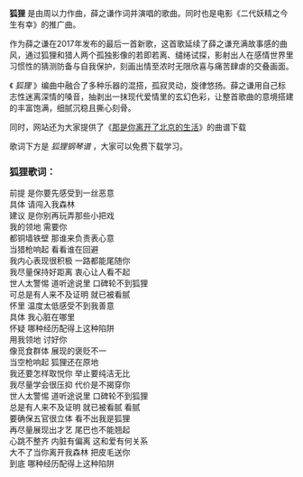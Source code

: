 

**狐狸** 是由周以力作曲，薛之谦作词并演唱的歌曲。同时也是电影《二代妖精之今生有幸》的推广曲。

作为薛之谦在2017年发布的最后一首新歌，这首歌延续了薛之谦充满故事感的曲风，通过狐狸和猎人两个孤独影像的若即若离、缱绻试探，影射出人在感情世界里习惯性的猜测防备与自我保护，刻画出情至浓时无限欣喜与痛苦肆虐的交叠画面。

《 _狐狸_
》编曲中融合了多种乐器的混搭，孤寂灵动，旋律悠扬。薛之谦用自己标志性迷离深情的嗓音，抽剥出一抹现代爱情里的玄幻色彩，让整首歌曲的意境搭建的丰富饱满，细腻沉稳且撕心刻骨。

同时，网站还为大家提供了《[那是你离开了北京的生活](Music-9321-那是你离开了北京的生活-深层挖掘平凡又戳人的回忆杀.html
"那是你离开了北京的生活")》的曲谱下载

歌词下方是 _狐狸钢琴谱_ ，大家可以免费下载学习。

### 狐狸歌词：

前提 是你要先感受到一丝恶意  
具体 请闯入我森林  
建议 是你别再玩弄那些小把戏  
我的领地 需要你  
都铜墙铁壁 那谁来负责表心意  
当猎枪响起 看看谁在回避  
我内心表现很积极 一路都能尾随你  
我尽量保持好距离 衷心让人看不起  
世人太警惕 道听途说里 口碑轮不到狐狸  
可总是有人来不及证明 就已被看腻  
怀里 温度太低感受不到我善意  
具体 我心脏在哪里  
怀疑 哪种经历配得上这种陷阱  
用我领地 讨好你  
像觅食群体 展现的褒贬不一  
当空枪响起 狐狸还在原地  
我还要怎样取悦你 举止要纯洁无比  
我尽量学会很压抑 代价是不揭穿你  
世人太警惕 道听途说里 口碑轮不到狐狸  
总是有人来不及证明 就已被看腻 看腻  
要确保五官很立体 看不出我是狐狸  
再尽量展现出才艺 尾巴也不能翘起  
心跳不整齐 内脏有偏离 这和爱有何关系  
大不了当你离开我森林 把皮毛送你  
到底 哪种经历配得上这种陷阱

